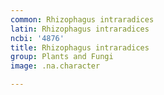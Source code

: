 ```yaml
---
common: Rhizophagus intraradices
latin: Rhizophagus intraradices
ncbi: '4876'
title: Rhizophagus intraradices
group: Plants and Fungi
image: .na.character

---
```

